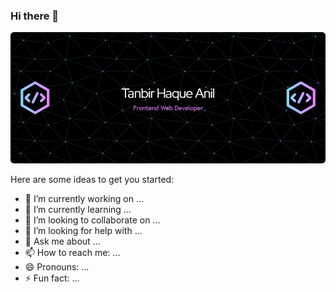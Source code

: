 ### Hi there 👋

[![Header](https://raw.githubusercontent.com/Anirat04/Anirat04/main/images/github-header-image.png)](https://www.linkedin.com/in/tanbirhaque/)


<!-- **Anirat04/Anirat04** is a ✨ _special_ ✨ repository because its `README.md` (this file) appears on your GitHub profile. -->

Here are some ideas to get you started:

- 🔭 I’m currently working on ...
- 🌱 I’m currently learning ...
- 👯 I’m looking to collaborate on ...
- 🤔 I’m looking for help with ...
- 💬 Ask me about ...
- 📫 How to reach me: ...
- 😄 Pronouns: ...
- ⚡ Fun fact: ...

